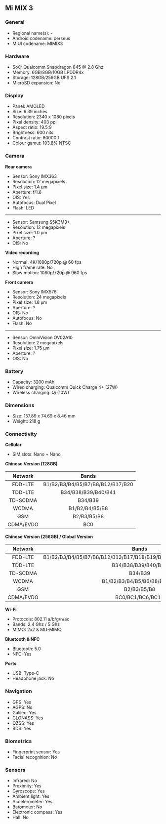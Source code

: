 ## Mi MIX 3

### General

* Regional name(s): -
* Android codename: perseus
* MIUI codename: MIMIX3

### Hardware

* SoC: Qualcomm Snapdragon 845 @ 2.8 Ghz
* Memory: 6GB/8GB/10GB LPDDR4x
* Storage: 128GB/256GB UFS 2.1
* MicroSD expansion: No

### Display

* Panel: AMOLED
* Size: 6.39 inches
* Resolution: 2340 x 1080 pixels
* Pixel density: 403 ppi
* Aspect ratio: 19.5:9
* Brightness: 600 nits
* Contrast ratio: 60000:1
* Colour gamut: 103.8% NTSC

### Camera

**Rear camera**

* Sensor: Sony IMX363
* Resolution: 12 megapixels
* Pixel size: 1.4 µm
* Aperture: f/1.8
* OIS: Yes
* Autofocus: Dual Pixel
* Flash: LED

---

* Sensor: Samsung S5K3M3+
* Resolution: 12 megapixels
* Pixel size: 1.0 µm
* Aperture: ?
* OIS: No

**Video recording**

* Normal: 4K/1080p/720p @ 60 fps
* High frame rate: No
* Slow motion: 1080p/720p @ 960 fps

**Front camera**

* Sensor: Sony IMX576
* Resolution: 24 megapixels
* Pixel size: 1.8 µm
* Aperture: ?
* OIS: No
* Autofocus: No
* Flash: No

---

* Sensor: OmniVision OV02A10
* Resolution: 2 megapixels
* Pixel size: 1.75 µm
* Aperture: ?
* OIS: No

### Battery

* Capacity: 3200 mAh
* Wired charging: Qualcomm Quick Charge 4+ (27W)
* Wireless charging: Qi (10W)

### Dimensions

* Size: 157.89 x 74.69 x 8.46 mm
* Weight: 218 g

### Connectivity

**Cellular**

* SIM slots: Nano + Nano

**Chinese Version (128GB)**

| Network | Bands |
|:---------:|:--------------------------------:|
| FDD-LTE | B1/B2/B3/B4/B5/B7/B8/B12/B17/B20 |
| TDD-LTE | B34/B38/B39/B40/B41 |
| TD-SCDMA | B34/B39 |
| WCDMA | B1/B2/B4/B5/B8 |
| GSM | B2/B3/B5/B8 |
| CDMA/EVDO | BC0 |

**Chinese Version (256GB) / Global Version**

| Network | Bands |
|:---------:|:--------------------------------------------------------------------:|
| FDD-LTE | B1/B2/B3/B4/B5/B7/B8/B12/B13/B17/B18/B19/B20/B25/B26/B28/B29/B30/B66 |
| TDD-LTE | B34/B38/B39/B40/B41 |
| TD-SCDMA | B34/B39 |
| WCDMA | B1/B2/B3/B4/B5/B6/B8/B9/B19 |
| GSM | B2/B3/B5/B8 |
| CDMA/EVDO | BC0/BC1/BC6/BC10 |

**Wi-Fi**

* Protocols: 802.11 a/b/g/n/ac
* Bands: 2.4 Ghz / 5 Ghz
* MIMO: 2x2 & MU-MIMO

**Bluetooth & NFC**

* Bluetooth: 5.0 
* NFC: Yes

**Ports**

* USB: Type-C
* Headphone jack: No

### Navigation

* GPS: Yes
* AGPS: No
* Galileo: Yes
* GLONASS: Yes
* QZSS: Yes
* BDS: Yes

### Biometrics

* Fingerprint sensor: Yes
* Facial recognition: No

### Sensors

* Infrared: No
* Proximity: Yes
* Gyroscope: Yes
* Ambient light: Yes
* Accelerometer: Yes
* Barometer: No
* Electronic compass: Yes
* Hall: No